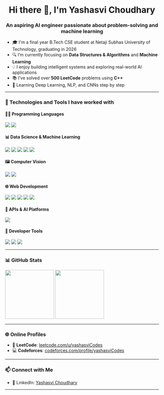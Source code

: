 <!--## Hi there 👋-->

<!--
**yashasviCodes/yashasviCodes** is a ✨ _special_ ✨ repository because its `README.md` (this file) appears on your GitHub profile.

Here are some ideas to get you started:

- 🔭 I’m currently working on ...
- 🌱 I’m currently learning ...
- 👯 I’m looking to collaborate on ...
- 🤔 I’m looking for help with ...
- 💬 Ask me about ...
- 📫 How to reach me: ...
- 😄 Pronouns: ...
- ⚡ Fun fact: ...
-->
<h1 align="center">Hi there 👋, I'm Yashasvi Choudhary</h1>
<h3 align="center">An aspiring AI engineer passionate about problem-solving and machine learning</h3>

- 🎓 I'm a final year B.Tech CSE student at Netaji Subhas University of Technology, graduating in 2026  
- 🔍 I’m currently focusing on **Data Structures & Algorithms** and **Machine Learning**  
- 💡 I enjoy building intelligent systems and exploring real-world AI applications  
- 📚 I’ve solved over **500 LeetCode** problems using **C++**    
- 🌱 Learning Deep Learning, NLP, and CNNs step by step  

---

### 🧰 Technologies and Tools I have worked with
<p align="left">

  <!-- Programming Languages -->
  <h4>🧑‍💻 Programming Languages</h4>
  <p align="left">
  <img src="https://img.shields.io/badge/C++-00599C?style=for-the-badge&logo=c%2B%2B&logoColor=white" />
  <img src="https://img.shields.io/badge/Python-3776AB?style=for-the-badge&logo=python&logoColor=white" />
  </p>

  <!-- Data Science & Machine Learning -->
  <h4>📊 Data Science & Machine Learning</h4>
  <p align="left">
  <img src="https://img.shields.io/badge/NumPy-013243?style=for-the-badge&logo=numpy&logoColor=white" />
  <img src="https://img.shields.io/badge/Pandas-150458?style=for-the-badge&logo=pandas&logoColor=white" />
  <img src="https://img.shields.io/badge/Matplotlib-11557C?style=for-the-badge&logo=matplotlib&logoColor=white" />
  <img src="https://img.shields.io/badge/scikit--learn-F7931E?style=for-the-badge&logo=scikit-learn&logoColor=white" />
  <img src="https://img.shields.io/badge/TensorFlow-FF6F00?style=for-the-badge&logo=tensorflow&logoColor=white" />
  </p>

  <!-- Computer Vision -->
  <h4>🖼️ Computer Vision</h4>
  <p align="left">
  <img src="https://img.shields.io/badge/OpenCV-5C3EE8?style=for-the-badge&logo=opencv&logoColor=white" />
  <img src="https://img.shields.io/badge/Ultralytics-008080?style=for-the-badge&logo=ultralytics&logoColor=white" />
  </p>

  <!-- Web & App Development -->
  <h4>🌐 Web Development</h4>
  <p align="left">
  <img src="https://img.shields.io/badge/Streamlit-FF4B4B?style=for-the-badge&logo=streamlit&logoColor=white" />
  <img src="https://img.shields.io/badge/Flask-000000?style=for-the-badge&logo=flask&logoColor=white" />
  <img src="https://img.shields.io/badge/HTML5-E34F26?style=for-the-badge&logo=html5&logoColor=white" />
  <img src="https://img.shields.io/badge/CSS3-1572B6?style=for-the-badge&logo=css3&logoColor=white" />
  <img src="https://img.shields.io/badge/JavaScript-F7DF1E?style=for-the-badge&logo=javascript&logoColor=black" />
  <!-- <img src="https://img.shields.io/badge/React-20232A?style=for-the-badge&logo=react&logoColor=61DAFB" /> -->
  </p>

   <!-- APIs & AI -->
   <h4>🧠 APIs & AI Platforms</h4>
   <p align="left">
  <img src="https://img.shields.io/badge/OpenAI-412991?style=for-the-badge&logo=openai&logoColor=white" />
</p>

  <!-- Developer Tools -->
  <h4>🧰 Developer Tools</h4>
  <p align="left">
  <img src="https://img.shields.io/badge/VS%20Code-007ACC?style=for-the-badge&logo=visual-studio-code&logoColor=white" />
  <img src="https://img.shields.io/badge/Git-F05032?style=for-the-badge&logo=git&logoColor=white" />
  <img src="https://img.shields.io/badge/GitHub-181717?style=for-the-badge&logo=github&logoColor=white" />
 <!-- <img src="https://img.shields.io/badge/Docker-2496ED?style=for-the-badge&logo=docker&logoColor=white" /> -->
</p>

  <!-- Design Systems -->
 <!-- <img src="https://img.shields.io/badge/Raaghu%20Design%20System-4B0082?style=for-the-badge" /> -->

</p>

---

### 📊 GitHub Stats

<p align="left">
  <img src="https://github-readme-stats.vercel.app/api?username=yashasviCodes&show_icons=true&theme=one_dark_pro" height="160"/>
  <img src="https://github-readme-stats.vercel.app/api/top-langs/?username=yashasviCodes&layout=pie&theme=one_dark_pro" height="160"/>
</p>
<!--
<p align="left">
  <img src="https://github-readme-streak-stats.herokuapp.com?user=yashasviCodes&theme=radical" height="160"/>
  <img src="https://github-readme-activity-graph.vercel.app/graph?username=yashasviCodes&theme=radical" height="200"/>
</p>
-->

---
### 🌐 Online Profiles

- 🧠 **LeetCode**: [leetcode.com/u/yashasviCodes](https://leetcode.com/u/yashasviCodes/)
- 💻 **Codeforces**: [codeforces.com/profile/yashasviCodes](https://codeforces.com/profile/yashasviCodes)
---
### 📫 Connect with Me
- 💼 LinkedIn: [Yashasvi Choudhary](https://www.linkedin.com/in/yashasvi-choudhary-311662262/)  

---
